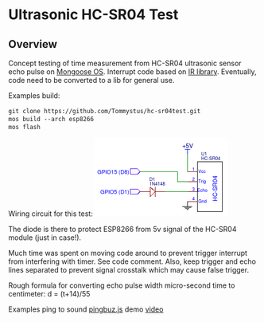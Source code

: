 # Ultrasonic HC-SR04 Test

## Overview

Concept testing of time measurement from HC-SR04 ultrasonic sensor echo pulse on [Mongoose OS](https://mongoose-os.com/).  Interrupt code based on [IR library](https://github.com/mongoose-os-libs/ir).  Eventually, code need to be converted to a lib for general use.

Examples build:
```
git clone https://github.com/Tommystus/hc-sr04test.git
mos build --arch esp8266
mos flash
```

Wiring circuit for this test:
![HC-SR04-Test](https://github.com/Tommystus/hc-sr04test/blob/master/HC-SR04-Test.png)

The diode is there to protect ESP8266 from 5v signal of the HC-SR04 module (just in case!).

Much time was spent on moving code around to prevent trigger interrupt from interfering with timer.  See code comment.  Also, keep trigger and echo lines separated to prevent signal crosstalk which may cause false trigger.

Rough formula for converting echo pulse width micro-second time to centimeter:  d = (t+14)/55

Examples ping to sound [pingbuz.js](https://github.com/Tommystus/hc-sr04test/blob/master/examples/pingbuz.js) demo [video](https://youtu.be/tw2iAI-fM5I)
